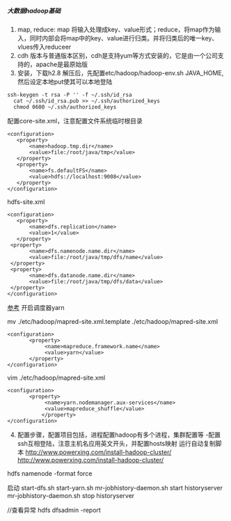 ##### 大数据hadoop基础
1. map, reduce: map 将输入处理成key、value形式；reduce，将map作为输入，同时内部会将map中的key、value进行归类。并将归类后的唯一key、vlues传入reduceer
2. cdh 版本与普通版本区别，cdh是支持yum等方式安装的，它是由一个公司支持的，apache是最原始版
3. 安装，下载h2.8 解压后，先配置etc/hadoop/hadoop-env.sh JAVA_HOME,然后设定本地put使其可以本地登陆
```
ssh-keygen -t rsa -P '' -f ~/.ssh/id_rsa
  cat ~/.ssh/id_rsa.pub >> ~/.ssh/authorized_keys
  chmod 0600 ~/.ssh/authorized_keys
```
 配置core-site.xml，注意配置文件系统临时根目录
 ```
<configuration>
    <property>
        <name>hadoop.tmp.dir</name>
        <value>file:/root/java/tmp</value>
    </property>
    <property>
        <name>fs.defaultFS</name>
        <value>hdfs://localhost:9008</value>
    </property>
</configuration>

 ```
 hdfs-site.xml
 ```
<configuration>
    <property>
        <name>dfs.replication</name>
        <value>1</value>
    </property>
  <property>
        <name>dfs.namenode.name.dir</name>
        <value>file:/root/java/tmp/dfs/name</value>
  </property>
  <property>
        <name>dfs.datanode.name.dir</name>
        <value>file:/root/java/tmp/dfs/data</value>
  </property>
</configuration>

 ```
 [参考](http://blog.csdn.net/ehcoing/article/details/70325255)
 开启调度器yarn

mv ./etc/hadoop/mapred-site.xml.template ./etc/hadoop/mapred-site.xml
 ```
<configuration>
        <property>
             <name>mapreduce.framework.name</name>
             <value>yarn</value>
        </property>
</configuration>
 ```
 vim  ./etc/hadoop/mapred-site.xml
 ```
<configuration>
        <property>
             <name>yarn.nodemanager.aux-services</name>
             <value>mapreduce_shuffle</value>
            </property>
</configuration>
 ```

4. 配置步骤，配置项目包括，进程配置hadoop有多个进程，集群配置等
-配置ssh互相登陆，注意主机名应用英文开头，并配置hosts映射
运行自动复制脚本
http://www.powerxing.com/install-hadoop-cluster/
http://www.powerxing.com/install-hadoop-cluster/

hdfs namenode -format force

启动
start-dfs.sh
start-yarn.sh
mr-jobhistory-daemon.sh start historyserver
mr-jobhistory-daemon.sh stop historyserver

//查看异常
hdfs dfsadmin -report

